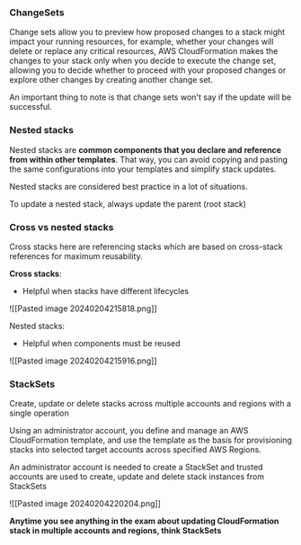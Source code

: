 
### ChangeSets

Change sets allow you to preview how proposed changes to a stack might impact your running resources, for example, whether your changes will delete or replace any critical resources, AWS CloudFormation makes the changes to your stack only when you decide to execute the change set, allowing you to decide whether to proceed with your proposed changes or explore other changes by creating another change set.

An important thing to note is that change sets won't say if the update will be successful.

### Nested stacks

Nested stacks are **common components that you declare and reference from within other templates**. That way, you can avoid copying and pasting the same configurations into your templates and simplify stack updates.

Nested stacks are considered best practice in a lot of situations.

To update a nested stack, always update the parent (root stack)

### Cross vs nested stacks

Cross stacks here are referencing stacks which are based on cross-stack references for maximum reusability.

**Cross stacks**:
- Helpful when stacks have different lifecycles

![[Pasted image 20240204215818.png]]

Nested stacks:
- Helpful when components must be reused

![[Pasted image 20240204215916.png]]

### StackSets

Create, update or delete stacks across multiple accounts and regions with a single operation

Using an administrator account, you define and manage an AWS CloudFormation template, and use the template as the basis for provisioning stacks into selected target accounts across specified AWS Regions.

An administrator account is needed to create a StackSet and trusted accounts are used to create, update and delete stack instances from StackSets

![[Pasted image 20240204220204.png]]

**Anytime you see anything in the exam about updating CloudFormation stack in multiple accounts and regions, think StackSets**
